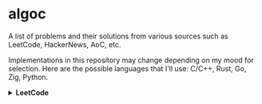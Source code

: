 # algoc

A list of problems and their solutions from various sources such as LeetCode, HackerNews, AoC, etc.

Implementations in this repository may change depending on my mood for selection.
Here are the possible languages that I'll use: C/C++, Rust, Go, Zig, Python.

<details>
  <summary><b>LeetCode</b></summary>

- [X] https://leetcode.com/problems/two-sum
- [ ] https://leetcode.com/problems/valid-parentheses
- [ ] https://leetcode.com/problems/merge-two-sorted-lists
- [ ] https://leetcode.com/problems/best-time-to-buy-and-sell-stock
- [ ] https://leetcode.com/problems/valid-palindrome
- [ ] https://leetcode.com/problems/invert-binary-tree
- [ ] https://leetcode.com/problems/valid-anagram
- [ ] https://leetcode.com/problems/binary-search
- [ ] https://leetcode.com/problems/flood-fill
- [ ] https://leetcode.com/problems/lowest-common-ancestor-of-a-binary-search-tree
- [ ] https://leetcode.com/problems/balanced-binary-tree
- [ ] https://leetcode.com/problems/linked-list-cycle
- [ ] https://leetcode.com/problems/implement-queue-using-stacks

---

- [ ] https://leetcode.com/problems/first-bad-version
- [ ] https://leetcode.com/problems/ransom-note
- [ ] https://leetcode.com/problems/climbing-stairs
- [ ] https://leetcode.com/problems/longest-palindrome
- [ ] https://leetcode.com/problems/reverse-linked-list
- [ ] https://leetcode.com/problems/majority-element
- [ ] https://leetcode.com/problems/add-binary
- [ ] https://leetcode.com/problems/diameter-of-binary-tree
- [ ] https://leetcode.com/problems/maximum-depth-of-binary-tree
- [ ] https://leetcode.com/problems/contains-duplicate

---

- [ ] https://leetcode.com/problems/roman-to-integer
- [ ] https://leetcode.com/problems/backspace-string-compare
- [ ] https://leetcode.com/problems/counting-bits
- [ ] https://leetcode.com/problems/same-tree
- [ ] https://leetcode.com/problems/number-of-1-bits
- [ ] https://leetcode.com/problems/longest-common-prefix
- [ ] https://leetcode.com/problems/single-number
- [ ] https://leetcode.com/problems/palindrome-linked-list
- [ ] https://leetcode.com/problems/move-zeroes
- [ ] https://leetcode.com/problems/symmetric-tree
- [ ] https://leetcode.com/problems/missing-number
- [ ] https://leetcode.com/problems/palindrome-number
- [ ] https://leetcode.com/problems/convert-sorted-array-to-binary-search-tree

---

- [ ] https://leetcode.com/problems/reverse-bits
- [ ] https://leetcode.com/problems/subtree-of-another-tree
- [ ] https://leetcode.com/problems/squares-of-a-sorted-array
- [ ] https://leetcode.com/problems/maximum-subarray
- [ ] https://leetcode.com/problems/insert-interval
- [ ] https://leetcode.com/problems/01-matrix
- [ ] https://leetcode.com/problems/k-closest-points-to-origin
- [ ] https://leetcode.com/problems/longest-substring-without-repeating-characters
- [ ] https://leetcode.com/problems/3sum
- [ ] https://leetcode.com/problems/binary-tree-level-order-traversal

---

- [ ] https://leetcode.com/problems/clone-graph
- [ ] https://leetcode.com/problems/evaluate-reverse-polish-notation
- [ ] https://leetcode.com/problems/course-schedule
- [ ] https://leetcode.com/problems/implement-trie-prefix-tree
- [ ] https://leetcode.com/problems/coin-change
- [ ] https://leetcode.com/problems/product-of-array-except-self
- [ ] https://leetcode.com/problems/min-stack
- [ ] https://leetcode.com/problems/validate-binary-search-tree
- [ ] https://leetcode.com/problems/number-of-islands

---

- [ ] https://leetcode.com/problems/rotting-oranges
- [ ] https://leetcode.com/problems/search-in-rotated-sorted-array
- [ ] https://leetcode.com/problems/combination-sum
- [ ] https://leetcode.com/problems/permutations
- [ ] https://leetcode.com/problems/merge-intervals
- [ ] https://leetcode.com/problems/lowest-common-ancestor-of-a-binary-tree
- [ ] https://leetcode.com/problems/time-based-key-value-store
- [ ] https://leetcode.com/problems/accounts-merge

---

- [ ] https://leetcode.com/problems/sort-colors
- [ ] https://leetcode.com/problems/word-break
- [ ] https://leetcode.com/problems/partition-equal-subset-sum
- [ ] https://leetcode.com/problems/string-to-integer-atoi
- [ ] https://leetcode.com/problems/subsets
- [ ] https://leetcode.com/problems/spiral-matrix
- [ ] https://leetcode.com/problems/binary-tree-right-side-view
- [ ] https://leetcode.com/problems/longest-palindromic-substring
- [ ] https://leetcode.com/problems/unique-paths

---

- [ ] https://leetcode.com/problems/construct-binary-tree-from-preorder-and-inorder-traversal
- [ ] https://leetcode.com/problems/container-with-most-water
- [ ] https://leetcode.com/problems/letter-combinations-of-a-phone-number
- [ ] https://leetcode.com/problems/word-search
- [ ] https://leetcode.com/problems/find-all-anagrams-in-a-string
- [ ] https://leetcode.com/problems/minimum-height-trees
- [ ] https://leetcode.com/problems/task-scheduler

---

- [ ] https://leetcode.com/problems/lru-cache
- [ ] https://leetcode.com/problems/kth-smallest-element-in-a-bst
- [ ] https://leetcode.com/problems/daily-temperatures
- [ ] https://leetcode.com/problems/house-robber
- [ ] https://leetcode.com/problems/gas-station
- [ ] https://leetcode.com/problems/next-permutation
- [ ] https://leetcode.com/problems/valid-sudoku
- [ ] https://leetcode.com/problems/group-anagrams

---

- [ ] https://leetcode.com/problems/maximum-product-subarray
- [ ] https://leetcode.com/problems/design-add-and-search-words-data-structure
- [ ] https://leetcode.com/problems/pacific-atlantic-water-flow
- [ ] https://leetcode.com/problems/remove-nth-node-from-end-of-list
- [ ] https://leetcode.com/problems/find-the-duplicate-number
- [ ] https://leetcode.com/problems/top-k-frequent-words
- [ ] https://leetcode.com/problems/longest-increasing-subsequence

---

- [ ] https://leetcode.com/problems/course-schedule-ii
- [ ] https://leetcode.com/problems/swap-nodes-in-pairs
- [ ] https://leetcode.com/problems/path-sum-ii
- [ ] https://leetcode.com/problems/longest-consecutive-sequence
- [ ] https://leetcode.com/problems/rotate-array
- [ ] https://leetcode.com/problems/odd-even-linked-list
- [ ] https://leetcode.com/problems/decode-string

---

- [ ] https://leetcode.com/problems/contiguous-array
- [ ] https://leetcode.com/problems/maximum-width-of-binary-tree
- [ ] https://leetcode.com/problems/find-k-closest-elements
- [ ] https://leetcode.com/problems/longest-repeating-character-replacement
- [ ] https://leetcode.com/problems/jump-game
- [ ] https://leetcode.com/problems/add-two-numbers
- [ ] https://leetcode.com/problems/generate-parentheses
- [ ] https://leetcode.com/problems/sort-list

---

- [ ] https://leetcode.com/problems/subarray-sum-equals-k
- [ ] https://leetcode.com/problems/asteroid-collision
- [ ] https://leetcode.com/problems/random-pick-with-weight
- [ ] https://leetcode.com/problems/kth-largest-element-in-an-array
- [ ] https://leetcode.com/problems/maximal-square
- [ ] https://leetcode.com/problems/rotate-image

---

- [ ] https://leetcode.com/problems/binary-tree-zigzag-level-order-traversal
- [ ] https://leetcode.com/problems/path-sum-iii
- [ ] https://leetcode.com/problems/powx-n
- [ ] https://leetcode.com/problems/search-a-2d-matrix
- [ ] https://leetcode.com/problems/largest-number
- [ ] https://leetcode.com/problems/decode-ways
- [ ] https://leetcode.com/problems/reverse-integer

---

- [ ] https://leetcode.com/problems/set-matrix-zeroes
- [ ] https://leetcode.com/problems/reorder-list
- [ ] https://leetcode.com/problems/cheapest-flights-within-k-stops
- [ ] https://leetcode.com/problems/all-nodes-distance-k-in-binary-tree
- [ ] https://leetcode.com/problems/3sum-closest
- [ ] https://leetcode.com/problems/rotate-list
- [ ] https://leetcode.com/problems/find-minimum-in-rotated-sorted-array

---

- [ ] https://leetcode.com/problems/basic-calculator-ii
- [ ] https://leetcode.com/problems/combination-sum-iv
- [ ] https://leetcode.com/problems/insert-delete-getrandom-o1
- [ ] https://leetcode.com/problems/non-overlapping-intervals
- [ ] https://leetcode.com/problems/minimum-window-substring
- [ ] https://leetcode.com/problems/serialize-and-deserialize-binary-tree
- [ ] https://leetcode.com/problems/trapping-rain-water
- [ ] https://leetcode.com/problems/find-median-from-data-stream

---

- [ ] https://leetcode.com/problems/word-ladder
- [ ] https://leetcode.com/problems/basic-calculator
- [ ] https://leetcode.com/problems/maximum-profit-in-job-scheduling
- [ ] https://leetcode.com/problems/merge-k-sorted-lists
- [ ] https://leetcode.com/problems/largest-rectangle-in-histogram
- [ ] https://leetcode.com/problems/binary-tree-maximum-path-sum

---

- [ ] https://leetcode.com/problems/maximum-frequency-stack
- [ ] https://leetcode.com/problems/median-of-two-sorted-arrays
- [ ] https://leetcode.com/problems/longest-increasing-path-in-a-matrix
- [ ] https://leetcode.com/problems/longest-valid-parentheses

---

- [ ] https://leetcode.com/problems/word-search-ii
- [ ] https://leetcode.com/problems/bus-routes
- [ ] https://leetcode.com/problems/sliding-window-maximum
- [ ] https://leetcode.com/problems/palindrome-pairs
- [ ] https://leetcode.com/problems/reverse-nodes-in-k-group

---

- [ ] https://leetcode.com/problems/sudoku-solver
- [ ] https://leetcode.com/problems/first-missing-positive
- [ ] https://leetcode.com/problems/n-queens
- [ ] https://leetcode.com/problems/smallest-range-covering-elements-from-k-lists

</details>
